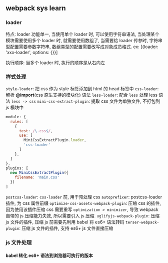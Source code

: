 ## webpack sys learn

### loader

特点: loader 功能单一, 当使用单个 loader 时, 可以使用字符串语法, 当处理某个模块需要使用多个 loader 时, 就需要使用数组了, 当需要给 loader 传参时, 字符串型配置需要参数字符串, 数组类型的配置需要改写成对象成员格式. ex: [{loader: 'xxx-loader', options: {}}]

执行顺序: 当多个 loader 时, 执行的顺序是从右向左

### 样式处理

`style-loader`: 把 css 作为 style 标签添加到 html 的 head 标签中
`css-loader`: 解析 **@import**(css 原生支持的模块化) 语法
`less-loader`: 配合 `less` 处理 less 语法 `less -> css`
`mini-css-extract-plugin`: 提取 css 文件为单独文件, 不打包到 js 模块中
```js
module: {
  rules: [
    {
      test: /\.css$/,
      use: [
        MiniCssExtractPlugin.loader,
        'css-loader'
      ]
    },
  ]
},
plugins: [
  new MiniCssExtractPlugin({
    filename: 'main.css'
  })
]
```
`postcss-loader`: `css-loader` 前, 用于预处理 css
`autoprefixer`: postcss-loader 插件, 为 css 属性前缀
`optimize-css-assets-webpack-plugin`: 压缩 css 的插件, 因为使用该插件压缩 css 需要重写 `optimization > minimizer`, 导致 webpack 自带的 js 压缩能力失效, 所以需要引入 js 压缩.
`uglifyjs-webpack-plugin`: 压缩 js 文件的插件, 压缩 js 前需要先利用 babel 将 es6+ 语法转码
`terser-webpack-plugin`: 压缩 js 文件的插件, 支持 es6+ js 文件直接压缩

### js 文件处理

#### babel 转化 es6+ 语法到浏览器可执行的版本
